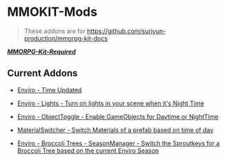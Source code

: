 # MMOKIT-Mods

>These addons are for <https://github.com/suriyun-production/mmorpg-kit-docs>

***[MMORPG-Kit-Required](https://assetstore.unity.com/packages/templates/systems/mmorpg-kit-2d-3d-survival-110188)***

## Current Addons

* [Enviro - Time Updated](https://github.com/runningbird/MMOKIT-Mods/tree/main/Enviro)

* [Enviro - Lights - Turn on lights in your scene when it's Night Time](https://github.com/runningbird/MMOKIT-Mods/tree/main/Enviro)
* [Enviro - ObjectToggle - Enable GameObjects for Daytime or NightTime](https://github.com/runningbird/MMOKIT-Mods/tree/main/Enviro)

* [MaterialSwitcher - Switch Materials of a prefab based on time of day](https://github.com/runningbird/MMOKIT-Mods/tree/main/MaterialSwitcher)

* [Enviro - Broccoli Trees - SeasonManager - Switch the Sproutkeys for a Broccoli Tree based on the current Enviro Season](https://github.com/runningbird/MMOKIT-Mods/tree/main/Enviro/Broccoli)



